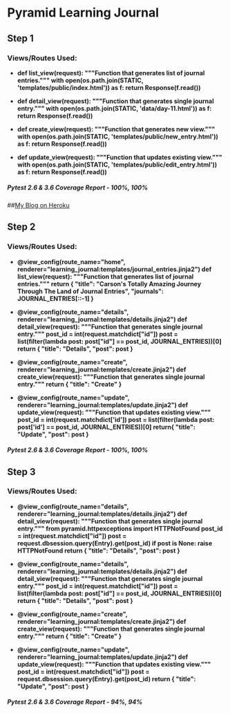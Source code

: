 # Pyramid Learning Journal

## Step 1

### Views/Routes Used:

* **def list_view(request):
    """Function that generates list of journal entries."""
    with open(os.path.join(STATIC, 'templates/public/index.html')) as f:
        return Response(f.read())**

* **def detail_view(request):
    """Function that generates single journal entry."""
    with open(os.path.join(STATIC, 'data/day-11.html')) as f:
        return Response(f.read())**

* **def create_view(request):
    """Function that generates new view."""
    with open(os.path.join(STATIC, 'templates/public/new_entry.html')) as f:
        return Response(f.read())**

* **def update_view(request):
    """Function that updates existing view."""
    with open(os.path.join(STATIC, 'templates/public/edit_entry.html')) as f:
        return Response(f.read())**

##### Pytest 2.6 & 3.6 Coverage Report - 100%, 100%


##[My Blog on Heroku](https://carson-tech-blog-fun-times.herokuapp.com/)

## Step 2

### Views/Routes Used:

* **@view_config(route_name="home", renderer="learning_journal:templates/journal_entries.jinja2")
def list_view(request):
    """Function that generates list of journal entries."""
    return {
        "title": "Carson's Totally Amazing Journey Through The Land of Journal Entries",
        "journals": JOURNAL_ENTRIES[::-1]
    }**

* **@view_config(route_name="details", renderer="learning_journal:templates/details.jinja2")
def detail_view(request):
    """Function that generates single journal entry."""
    post_id = int(request.matchdict["id"])
    post = list(filter(lambda post: post["id"] == post_id, JOURNAL_ENTRIES))[0]
    return {
        "title": "Details",
        "post": post
    }**

* **@view_config(route_name="create", renderer="learning_journal:templates/create.jinja2")
def create_view(request):
    """Function that generates single journal entry."""
    return {
        "title": "Create"
        }**

* **@view_config(route_name="update", renderer="learning_journal:templates/update.jinja2")
def update_view(request):
    """Function that updates existing view."""
    post_id = int(request.matchdict['id'])
    post = list(filter(lambda post: post['id'] == post_id, JOURNAL_ENTRIES))[0]
    return{
        "title": "Update",
        "post": post
    }**

##### Pytest 2.6 & 3.6 Coverage Report - 100%, 100%


## Step 3

### Views/Routes Used:

* **@view_config(route_name="details", renderer="learning_journal:templates/details.jinja2")
def detail_view(request):
    """Function that generates single journal entry."""
    from pyramid.httpexceptions import HTTPNotFound
    post_id = int(request.matchdict["id"])
    post = request.dbsession.query(Entry).get(post_id)
    if post is None:
        raise HTTPNotFound
    return {
        "title": "Details",
        "post": post
    }**

* **@view_config(route_name="details", renderer="learning_journal:templates/details.jinja2")
def detail_view(request):
    """Function that generates single journal entry."""
    post_id = int(request.matchdict["id"])
    post = list(filter(lambda post: post["id"] == post_id, JOURNAL_ENTRIES))[0]
    return {
        "title": "Details",
        "post": post
    }**

* **@view_config(route_name="create", renderer="learning_journal:templates/create.jinja2")
def create_view(request):
    """Function that generates single journal entry."""
    return {
        "title": "Create"
    }**

* **@view_config(route_name="update", renderer="learning_journal:templates/update.jinja2")
def update_view(request):
    """Function that updates existing view."""
    post_id = int(request.matchdict["id"])
    post = request.dbsession.query(Entry).get(post_id)
    return {
        "title": "Update",
        "post": post
    }**

##### Pytest 2.6 & 3.6 Coverage Report - 94%, 94%
